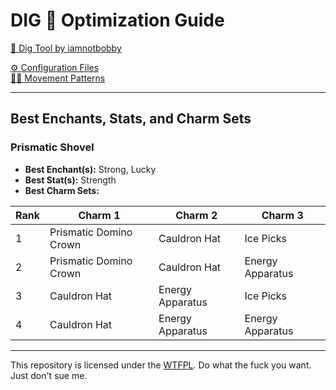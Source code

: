 # DIG 💛 Optimization Guide

[🥄 Dig Tool by iamnotbobby](https://github.com/iamnotbobby/dig-tool)  

[⚙️ Configuration Files](KC-Config-Suite/)  
[🚶‍➡️ Movement Patterns](KC-Config-Suite/Pattern_Suite/)

---

## Best Enchants, Stats, and Charm Sets

### Prismatic Shovel
- **Best Enchant(s):** Strong, Lucky
- **Best Stat(s):** Strength
- **Best Charm Sets:**

| Rank | Charm 1                | Charm 2                | Charm 3                |
|------|------------------------|------------------------|------------------------|
| 1    | Prismatic Domino Crown | Cauldron Hat           | Ice Picks              |
| 2    | Prismatic Domino Crown | Cauldron Hat           | Energy Apparatus       |
| 3    | Cauldron Hat           | Energy Apparatus       | Ice Picks              |
| 4    | Cauldron Hat           | Energy Apparatus       | Energy Apparatus       |

---

This repository is licensed under the [WTFPL](LICENSE). Do what the fuck you want. Just don't sue me.